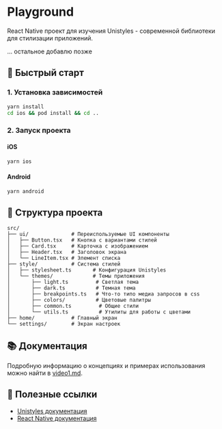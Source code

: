 # Playground

React Native проект для изучения Unistyles - современной библиотеки для стилизации приложений.

... остальное добавлю позже

## 🚀 Быстрый старт

### 1. Установка зависимостей

```bash
yarn install
cd ios && pod install && cd ..
```

### 2. Запуск проекта

#### iOS

```bash
yarn ios
```

#### Android

```bash
yarn android
```

## 📁 Структура проекта

```
src/
├── ui/              # Переиспользуемые UI компоненты
│   ├── Button.tsx   # Кнопка с вариантами стилей
│   ├── Card.tsx     # Карточка с изображением
│   ├── Header.tsx   # Заголовок экрана
│   └── LineItem.tsx # Элемент списка
├── style/           # Система стилей
│   ├── stylesheet.ts       # Конфигурация Unistyles
│   └── themes/             # Темы приложения
│       ├── light.ts         # Светлая тема
│       ├── dark.ts          # Темная тема
│       ├── breakpoints.ts   # Что-то типо медиа запросов в css
│       ├── colors/          # Цветовые палитры
│       ├── common.ts         # Общие стили
│       └── utils.ts          # Утилиты для работы с цветами
├── home/            # Главный экран
└── settings/        # Экран настроек
```

## 📚 Документация

Подробную информацию о концепциях и примерах использования можно найти в [video1.md](./video1.md).

## 🔗 Полезные ссылки

- [Unistyles документация](https://reactnativeunistyles.com/)
- [React Native документация](https://reactnative.dev/)

